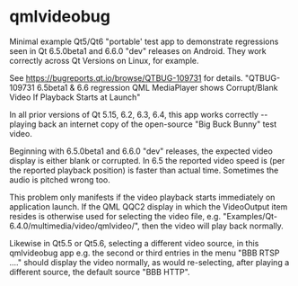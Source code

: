 # qmlvideobug

Minimal example Qt5/Qt6 "portable' test app to demonstrate regressions
seen in Qt 6.5.0beta1 and 6.6.0 "dev" releases on Android. They work
correctly across Qt Versions on Linux, for example.

See https://bugreports.qt.io/browse/QTBUG-109731 for details.
"QTBUG-109731
6.5beta1 & 6.6 regression QML MediaPlayer shows Corrupt/Blank Video If Playback Starts at Launch"

In all prior versions of 
Qt 5.15, 6.2, 6.3, 6.4, this app works correctly -- playing back an internet
copy of the open-source "Big Buck Bunny" test video. 

Beginning with 6.5.0beta1 and 6.6.0 "dev" releases,
the expected video display is either blank or corrupted. 
In 6.5 the reported video speed is (per the reported playback position)
is faster than actual time. Sometimes the audio is pitched wrong too.

This problem only manifests if the video playback starts immediately on
application launch. If the QML QQC2 display in which the VideoOutput item resides
is otherwise used for selecting the video file, e.g. 
"Examples/Qt-6.4.0/multimedia/video/qmlvideo/", then the video will play back normally.

Likewise in Qt5.5 or Qt5.6, selecting a different video source, in this qmlvideobug app
e.g. the second or third entries in the menu "BBB RTSP ...." should display the video normally, 
as would re-selecting, after playing a different source, the default source
"BBB HTTP".
